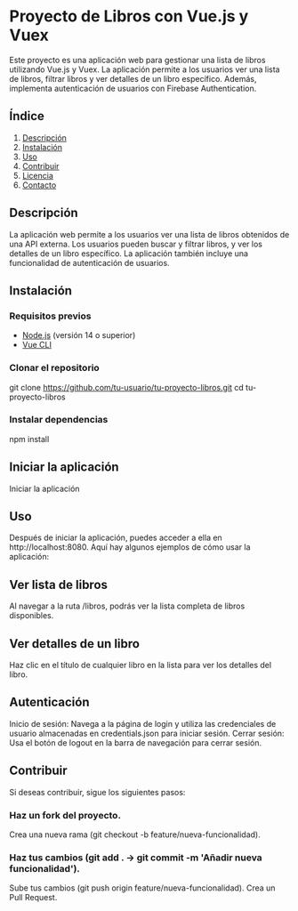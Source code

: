 # Proyecto de Libros con Vue.js y Vuex

Este proyecto es una aplicación web para gestionar una lista de libros utilizando Vue.js y Vuex. La aplicación permite a los usuarios ver una lista de libros, filtrar libros y ver detalles de un libro específico. Además, implementa autenticación de usuarios con Firebase Authentication.

## Índice

1. [Descripción](#descripción)
2. [Instalación](#instalación)
3. [Uso](#uso)
4. [Contribuir](#contribuir)
5. [Licencia](#licencia)
6. [Contacto](#contacto)

## Descripción

La aplicación web permite a los usuarios ver una lista de libros obtenidos de una API externa. Los usuarios pueden buscar y filtrar libros, y ver los detalles de un libro específico. La aplicación también incluye una funcionalidad de autenticación de usuarios.

## Instalación

### Requisitos previos

- [Node.js](https://nodejs.org/) (versión 14 o superior)
- [Vue CLI](https://cli.vuejs.org/)

### Clonar el repositorio

git clone https://github.com/tu-usuario/tu-proyecto-libros.git
cd tu-proyecto-libros

### Instalar dependencias
npm install

## Iniciar la aplicación
Iniciar la aplicación

## Uso
Después de iniciar la aplicación, puedes acceder a ella en http://localhost:8080. Aquí hay algunos ejemplos de cómo usar la aplicación:

## Ver lista de libros
Al navegar a la ruta /libros, podrás ver la lista completa de libros disponibles.

## Ver detalles de un libro
Haz clic en el título de cualquier libro en la lista para ver los detalles del libro.

## Autenticación
Inicio de sesión: Navega a la página de login y utiliza las credenciales de usuario almacenadas en credentials.json para iniciar sesión.
Cerrar sesión: Usa el botón de logout en la barra de navegación para cerrar sesión.

## Contribuir
Si deseas contribuir, sigue los siguientes pasos:

### Haz un fork del proyecto.
Crea una nueva rama (git checkout -b feature/nueva-funcionalidad).

### Haz tus cambios (git add . -> git commit -m 'Añadir nueva funcionalidad').
Sube tus cambios (git push origin feature/nueva-funcionalidad).
Crea un Pull Request.




